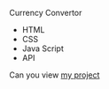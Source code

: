 Currency Convertor
- HTML
- CSS
- Java Script
- API

Can you view [my project](https://panchenkonaz.github.io/currency__convertor/)
